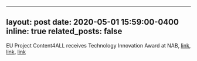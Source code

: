 --- 
 layout: post 
 date: 2020-05-01 15:59:00-0400 
 inline: true 
 related_posts: false 
 --- 
 EU Project Content4ALL receives Technology Innovation Award at NAB, [link](https://ec.europa.eu/digital-single-market/en/news/h2020-content4all-project-receives-prestigious-technology-innovation-award-broadcast), [link](https://www.realwire.com/releases/CONTENT4ALL-wins-the-NAB-Technology-Innovation-Award-2020), [link](https://nabshow.com/2020/converge/awards/nab-awards/)